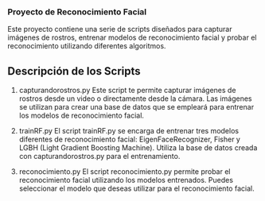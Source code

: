 ### Proyecto de Reconocimiento Facial
Este proyecto contiene una serie de scripts diseñados para capturar imágenes de rostros, entrenar modelos de reconocimiento facial y probar el reconocimiento utilizando diferentes algoritmos.

## Descripción de los Scripts
1. capturandorostros.py
Este script te permite capturar imágenes de rostros desde un video o directamente desde la cámara. Las imágenes se utilizan para crear una base de datos que se empleará para entrenar los modelos de reconocimiento facial.

2. trainRF.py
El script trainRF.py se encarga de entrenar tres modelos diferentes de reconocimiento facial: EigenFaceRecognizer, Fisher y LGBH (Light Gradient Boosting Machine). Utiliza la base de datos creada con capturandorostros.py para el entrenamiento.

3. reconocimiento.py
El script reconocimiento.py permite probar el reconocimiento facial utilizando los modelos entrenados. Puedes seleccionar el modelo que deseas utilizar para el reconocimiento facial.
